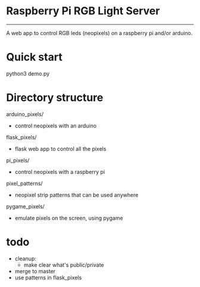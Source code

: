 # Raspberry Pi RGB Light Server
-------------------------------

A web app to control RGB leds (neopixels) on a raspberry pi and/or arduino.


# Quick start

  python3 demo.py


# Directory structure

arduino_pixels/
  - control neopixels with an arduino

flask_pixels/
  - flask web app to control all the pixels

pi_pixels/
  - control neopixels with a raspberry pi

pixel_patterns/
  - neopixel strip patterns that can be used anywhere

pygame_pixels/
  - emulate pixels on the screen, using pygame


# todo

- cleanup:
  - make clear what's public/private
- merge to master
- use patterns in flask_pixels
